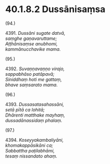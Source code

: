 

# 40.1.8.2 Dussānisaṃsa





(94.)

4391\. _Dussāni sugate datvā,_  
_saṃghe gaṇavaruttame;_  
_Aṭṭhānisaṃse anubhomi,_  
_kammānucchavike mama._  


(95.)

4392\. _Suvaṇṇavaṇṇo virajo,_  
_sappabhāso patāpavā;_  
_Siniddhaṃ hoti me gattaṃ,_  
_bhave saṃsarato mama._  


(96.)

4393\. _Dussasatasahassāni,_  
_setā pītā ca lohitā;_  
_Dhārenti matthake mayhaṃ,_  
_dussadānassidaṃ phalaṃ._  


(97.)

4394\. _Koseyyakambaliyāni,_  
_khomakappāsikāni ca;_  
_Sabbattha paṭilabhāmi,_  
_tesaṃ nissandato ahaṃ._  




